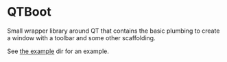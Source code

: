 # QTBoot

Small wrapper library around QT that contains the basic plumbing to create a
window with a toolbar and some other scaffolding.

See [the example](example/) dir for an example.
